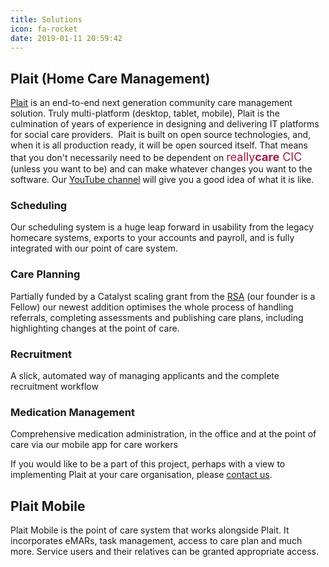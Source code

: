 ```yaml
---
title: Solutions
icon: fa-rocket
date: 2019-01-11 20:59:42
---
```

## Plait (Home Care Management)

[Plait](https://www.plaitapp.org)  is an end-to-end next generation community care management solution.  Truly multi-platform (desktop, tablet, mobile), Plait is the culmination of years of experience in designing and delivering IT platforms for social care providers.
​
Plait is built on open source technologies, and, when it is all production ready, it will be open sourced itself.  That means that you don't necessarily need to be dependent on <span style="font-size: large; color:#ad1340">really<span style="font-weight:bold">care</span> CIC</span> (unless you want to be) and can make whatever changes you want to the software.  Our [YouTube channel](https://www.youtube.com/channel/UC8xX655DqkikrifKdelkSmw) will give you a good idea of what it is like.

### Scheduling
Our scheduling system is a huge leap forward in usability from the legacy homecare systems, exports to your accounts and payroll, and is fully integrated with our point of care system.

### Care Planning
Partially funded by a Catalyst scaling grant from the [RSA](https://www.thersa.org/) (our founder is a Fellow) our newest addition optimises the whole process of handling referrals, completing assessments and publishing care plans, including highlighting changes at the point of care.

### Recruitment 
A slick, automated way of managing applicants and the complete recruitment workflow

### Medication Management
Comprehensive medication administration, in the office and at the point of care via our mobile app for care workers

If you would like to be a part of this project, perhaps with a view to implementing Plait
​at your care organisation, please [contact us](/contact/).

## Plait Mobile
Plait Mobile is the point of care system that works alongside Plait.  It incorporates eMARs, task management, access to care plan and much more.  Service users and their relatives can be granted appropriate access.
